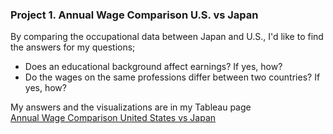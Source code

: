### Project 1. Annual Wage Comparison U.S. vs Japan

By comparing the occupational data between Japan and U.S., I'd like to find the answers for my questions;
- Does an educational background affect earnings? If yes, how?
- Do the wages on the same professions differ between two countries? If yes, how?

My answers and the visualizations are in my Tableau page  
[Annual Wage Comparison United States vs Japan](https://public.tableau.com/app/profile/sachie.tran/viz/JobPaymentComparisontheU_S_vsJapan/ByEducation)
